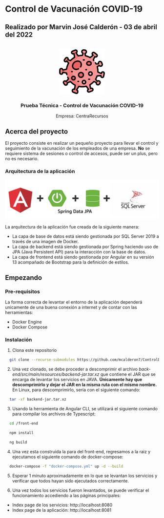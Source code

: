 # Control de Vacunación COVID-19
## Realizado por Marvin José Calderón - 03 de abril del 2022

<!-- PROJECT LOGO -->
<br />
<div align="center">
  <a href="">
    <img src="img/coronavirus.png" alt="Logo" width="150" height="150">
  </a>
  <h3 align="center">Prueba Técnica - Control de Vacunación COVID-19</h3>
  <p align="center">
    Empresa: CentraRecursos
  </p>
</div>

<!-- ABOUT THE PROJECT -->
## Acerca del proyecto

El proyecto consiste en realizar un pequeño proyecto para llevar el control y seguimiento de la vacunación de los empleados de una empresa. **No** se requiere sistema de sesiones o control de accesos, puede ser un plus, pero no es necesario.

### Arquitectura de la aplicación

<div align="center">
  <a href="">
    <img src="img/arquitectura-app.png" alt="Logo">
  </a>
</div>

La arquitectura de la aplicación fue creada de la siguiente manera:

* La capa de base de datos está siendo gestionada por SQL Server 2019 a través de una imagen de Docker.
* La capa de backend está siendo gestionada por Spring haciendo uso de JPA (Java Persistent API) para la interacción con la base de datos.
* La capa de frontend está siendo gestionada por Angular en su versión 13 acompañado de Bootstrap para la definición de estilos.


<!-- GETTING STARTED -->
## Empezando

### Pre-requisitos

La forma correcta de levantar el entorno de la aplicación dependerá unicamente de una buena conexión a internet y de contar con las herramientas:

* Docker Engine
* Docker Compose

### Instalación

1. Clona este repositorio
```sh
  git clone --recurse-submodules https://github.com/mcalderon7/ControlDeVacunacion.git
```

2. Una vez clonado, se debe proceder a descomprimir el archivo _back-end/src/main/resources/backend-jar.tar.xz_ que contiene el JAR que se encarga de levantar los servicios en JAVA.  **Únicamente hay que descomprimirlo y dejar el JAR en la misma ruta con el mismo nombre.**  En Linux, para descomprimirlo, sería con el siguiente comando:

```sh
  tar -xf backend-jar.tar.xz
```

3. Usando la herramienta de Angular CLI, se utilizará el siguiente comando para compilar los archivos de Typescript:

```sh
  cd /front-end
```
```sh
  npm install
```
```sh
  ng build
```
4. Una vez esta construida la para del front-end, regresamos a la raiz y ejecutamos el siguiente comando de docker-compose:
```sh
  docker-compose -f "docker-compose.yml" up -d --build
```
5. Esperar 1 minuto aproximadamente en lo que se levantan los servicios y verificar que todos hayan sido ejecutados correctamente.

6. Una vez todos los servicios fueron levantados, se puede verificar el funcionamiento accediendo a las páginas principales:
- Index page de los servicios: http://localhost:8080
- Index page de la aplicación: http://localhost:8081